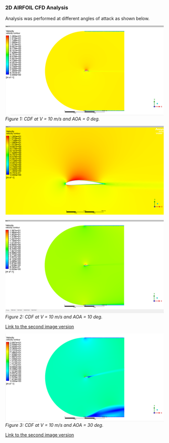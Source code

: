### 2D AIRFOIL CFD Analysis
Analysis was performed at different angles of attack as shown below.

![CDF at V = 10 m/s and AOA = 0 deg](https://github.com/hugovr24/Projects/blob/master/Aerospace_Mechanical_Eng_Projects/CDF/1_AIRFOIL_2D/V%2010%20m%20s%20AOA%200%20deg.png)
*Figure 1: CDF at V = 10 m/s and AOA = 0 deg.*

![Link to the second image version](https://github.com/hugovr24/Projects/blob/master/Aerospace_Mechanical_Eng_Projects/CDF/1_AIRFOIL_2D/V%2010%20m%20s%20AOA%200%20deg_2.png)

![CDF at V = 10 m/s and AOA = 10 deg](https://github.com/hugovr24/Projects/blob/master/Aerospace_Mechanical_Eng_Projects/CDF/1_AIRFOIL_2D/V%2010%20ms%20AOA%2010%20deg_1.png)
*Figure 2: CDF at V = 10 m/s and AOA = 10 deg.*

[Link to the second image version](https://github.com/hugovr24/Projects/blob/master/Aerospace_Mechanical_Eng_Projects/CDF/1_AIRFOIL_2D/V%2010%20ms%20AOA%2010%20deg_2.png)

![CDF at V = 10 m/s and AOA = 30 deg](https://github.com/hugovr24/Projects/blob/master/Aerospace_Mechanical_Eng_Projects/CDF/1_AIRFOIL_2D/V%2010%20ms%20AOA%2030%20deg_1.png)
*Figure 3: CDF at V = 10 m/s and AOA = 30 deg.*

[Link to the second image version](https://github.com/hugovr24/Projects/blob/master/Aerospace_Mechanical_Eng_Projects/CDF/1_AIRFOIL_2D/V%2010%20ms%20AOA%2030%20deg_2.png)
